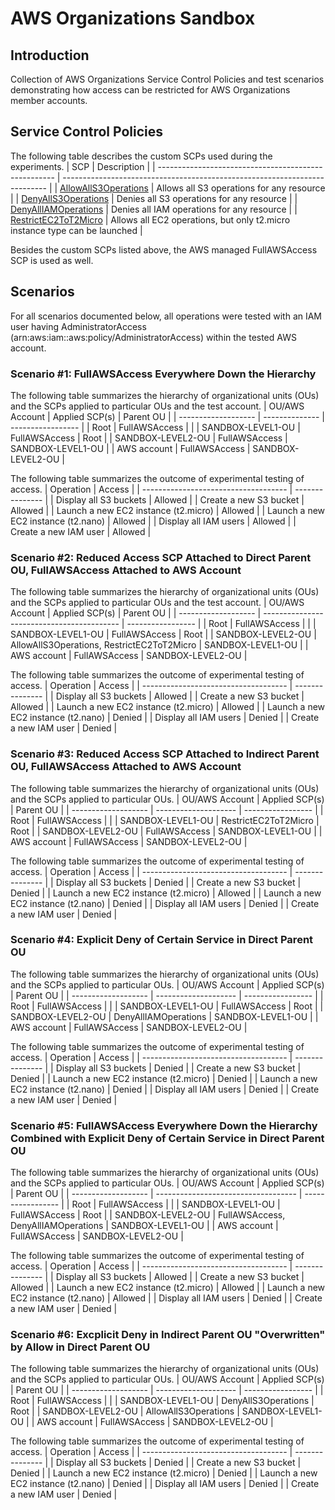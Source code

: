 # AWS Organizations Sandbox

## Introduction
Collection of AWS Organizations Service Control Policies and test scenarios demonstrating how access can be restricted for AWS Organizations member accounts.

## Service Control Policies
The following table describes the custom SCPs used during the experiments.
| SCP                                                  | Description                                                                |
| ---------------------------------------------------- | -------------------------------------------------------------------------- |
| [AllowAllS3Operations](./AllowAllS3Operations.json)  | Allows all S3 operations for any resource                                  |
| [DenyAllS3Operations](./DenyAllS3Operations.json)    | Denies all S3 operations for any resource                                  |
| [DenyAllIAMOperations](./DenyAllIAMOperations.json)  | Denies all IAM operations for any resource                                 |
| [RestrictEC2ToT2Micro](./RestrictEC2ToT2Micro.json)  | Allows all EC2 operations, but only t2.micro instance type can be launched |

Besides the custom SCPs listed above, the AWS managed FullAWSAccess SCP is used as well.

## Scenarios
For all scenarios documented below, all operations were tested with an IAM user having AdministratorAccess (arn:aws:iam::aws:policy/AdministratorAccess) within the tested AWS account.

### Scenario #1: FullAWSAccess Everywhere Down the Hierarchy
The following table summarizes the hierarchy of organizational units (OUs) and the SCPs applied to particular OUs and the test account.
| OU/AWS Account      | Applied SCP(s) | Parent OU         |
| ------------------- | -------------- | ----------------- |
| Root                | FullAWSAccess  |                   |
| SANDBOX-LEVEL1-OU   | FullAWSAccess  | Root              |
| SANDBOX-LEVEL2-OU   | FullAWSAccess  | SANDBOX-LEVEL1-OU |
| AWS account         | FullAWSAccess  | SANDBOX-LEVEL2-OU |

The following table summarizes the outcome of experimental testing of access.
| Operation                            | Access          |
| ------------------------------------ | --------------- |
| Display all S3 buckets               | Allowed         |
| Create a new S3 bucket               | Allowed         |
| Launch a new EC2 instance (t2.micro) | Allowed         |
| Launch a new EC2 instance (t2.nano)  | Allowed         |
| Display all IAM users                | Allowed         |
| Create a new IAM user                | Allowed         |

### Scenario #2: Reduced Access SCP Attached to Direct Parent OU, FullAWSAccess Attached to AWS Account
The following table summarizes the hierarchy of organizational units (OUs) and the SCPs applied to particular OUs and the test account.
| OU/AWS Account      | Applied SCP(s)                             | Parent OU         |
| ------------------- | ------------------------------------------ | ----------------- |
| Root                | FullAWSAccess                              |                   |
| SANDBOX-LEVEL1-OU   | FullAWSAccess                              | Root              |
| SANDBOX-LEVEL2-OU   | AllowAllS3Operations, RestrictEC2ToT2Micro | SANDBOX-LEVEL1-OU |
| AWS account         | FullAWSAccess                              | SANDBOX-LEVEL2-OU |

The following table summarizes the outcome of experimental testing of access.
| Operation                            | Access          |
| ------------------------------------ | --------------- |
| Display all S3 buckets               | Allowed         |
| Create a new S3 bucket               | Allowed         |
| Launch a new EC2 instance (t2.micro) | Allowed         |
| Launch a new EC2 instance (t2.nano)  | Denied          |
| Display all IAM users                | Denied          |
| Create a new IAM user                | Denied          |

### Scenario #3: Reduced Access SCP Attached to Indirect Parent OU, FullAWSAccess Attached to AWS Account
The following table summarizes the hierarchy of organizational units (OUs) and the SCPs applied to particular OUs.
| OU/AWS Account      | Applied SCP(s)       | Parent OU         |
| ------------------- | -------------------- | ----------------- |
| Root                | FullAWSAccess        |                   |
| SANDBOX-LEVEL1-OU   | RestrictEC2ToT2Micro | Root              |
| SANDBOX-LEVEL2-OU   | FullAWSAccess        | SANDBOX-LEVEL1-OU |
| AWS account         | FullAWSAccess        | SANDBOX-LEVEL2-OU |

The following table summarizes the outcome of experimental testing of access.
| Operation                            | Access          |
| ------------------------------------ | --------------- |
| Display all S3 buckets               | Denied          |
| Create a new S3 bucket               | Denied          |
| Launch a new EC2 instance (t2.micro) | Allowed         |
| Launch a new EC2 instance (t2.nano)  | Denied          |
| Display all IAM users                | Denied          |
| Create a new IAM user                | Denied          |

### Scenario #4: Explicit Deny of Certain Service in Direct Parent OU
The following table summarizes the hierarchy of organizational units (OUs) and the SCPs applied to particular OUs.
| OU/AWS Account      | Applied SCP(s)       | Parent OU         |
| ------------------- | -------------------- | ----------------- |
| Root                | FullAWSAccess        |                   |
| SANDBOX-LEVEL1-OU   | FullAWSAccess        | Root              |
| SANDBOX-LEVEL2-OU   | DenyAllIAMOperations | SANDBOX-LEVEL1-OU |
| AWS account         | FullAWSAccess        | SANDBOX-LEVEL2-OU |

The following table summarizes the outcome of experimental testing of access.
| Operation                            | Access          |
| ------------------------------------ | --------------- |
| Display all S3 buckets               | Denied          |
| Create a new S3 bucket               | Denied          |
| Launch a new EC2 instance (t2.micro) | Denied          |
| Launch a new EC2 instance (t2.nano)  | Denied          |
| Display all IAM users                | Denied          |
| Create a new IAM user                | Denied          |

### Scenario #5: FullAWSAccess Everywhere Down the Hierarchy Combined with Explicit Deny of Certain Service in Direct Parent OU
The following table summarizes the hierarchy of organizational units (OUs) and the SCPs applied to particular OUs.
| OU/AWS Account      | Applied SCP(s)                      | Parent OU         |
| ------------------- | ----------------------------------- | ----------------- |
| Root                | FullAWSAccess                       |                   |
| SANDBOX-LEVEL1-OU   | FullAWSAccess                       | Root              |
| SANDBOX-LEVEL2-OU   | FullAWSAccess, DenyAllIAMOperations | SANDBOX-LEVEL1-OU |
| AWS account         | FullAWSAccess                       | SANDBOX-LEVEL2-OU |

The following table summarizes the outcome of experimental testing of access.
| Operation                            | Access          |
| ------------------------------------ | --------------- |
| Display all S3 buckets               | Allowed         |
| Create a new S3 bucket               | Allowed         |
| Launch a new EC2 instance (t2.micro) | Allowed         |
| Launch a new EC2 instance (t2.nano)  | Allowed         |
| Display all IAM users                | Denied          |
| Create a new IAM user                | Denied          |

### Scenario #6: Excplicit Deny in Indirect Parent OU "Overwritten" by Allow in Direct Parent OU
The following table summarizes the hierarchy of organizational units (OUs) and the SCPs applied to particular OUs.
| OU/AWS Account      | Applied SCP(s)       | Parent OU         |
| ------------------- | -------------------- | ----------------- |
| Root                | FullAWSAccess        |                   |
| SANDBOX-LEVEL1-OU   | DenyAllS3Operations  | Root              |
| SANDBOX-LEVEL2-OU   | AllowAllS3Operations | SANDBOX-LEVEL1-OU |
| AWS account         | FullAWSAccess        | SANDBOX-LEVEL2-OU |

The following table summarizes the outcome of experimental testing of access.
| Operation                            | Access          |
| ------------------------------------ | --------------- |
| Display all S3 buckets               | Denied          |
| Create a new S3 bucket               | Denied          |
| Launch a new EC2 instance (t2.micro) | Denied          |
| Launch a new EC2 instance (t2.nano)  | Denied          |
| Display all IAM users                | Denied          |
| Create a new IAM user                | Denied          |
